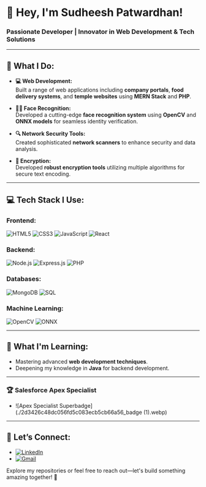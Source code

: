 # 👋 Hey, I'm **Sudheesh Patwardhan!**  
### Passionate Developer | Innovator in Web Development & Tech Solutions

---

## 🚀 **What I Do:**

- **💻 Web Development:**  
  Built a range of web applications including **company portals**, **food delivery systems**, and **temple websites** using **MERN Stack** and **PHP**.
  
- **🕵️‍♂️ Face Recognition:**  
  Developed a cutting-edge **face recognition system** using **OpenCV** and **ONNX models** for seamless identity verification.
  
- **🔍 Network Security Tools:**  
  Created sophisticated **network scanners** to enhance security and data analysis.
  
- **🔐 Encryption:**  
  Developed **robust encryption tools** utilizing multiple algorithms for secure text encoding.

---

## 💻 **Tech Stack I Use:**

### Frontend:
![HTML5](https://img.shields.io/badge/HTML5-%23E34F26?style=for-the-badge&logo=html5&logoColor=white)
![CSS3](https://img.shields.io/badge/CSS3-%231572B6?style=for-the-badge&logo=css3&logoColor=white)
![JavaScript](https://img.shields.io/badge/JavaScript-%23F7DF1E?style=for-the-badge&logo=javascript&logoColor=black)
![React](https://img.shields.io/badge/React-%2361DAFB?style=for-the-badge&logo=react&logoColor=black)

### Backend:
![Node.js](https://img.shields.io/badge/Node.js-%23339933?style=for-the-badge&logo=node.js&logoColor=white)
![Express.js](https://img.shields.io/badge/Express.js-%23000000?style=for-the-badge&logo=express&logoColor=white)
![PHP](https://img.shields.io/badge/PHP-%23777BB4?style=for-the-badge&logo=php&logoColor=white)

### Databases:
![MongoDB](https://img.shields.io/badge/MongoDB-%2347A248?style=for-the-badge&logo=mongodb&logoColor=white)
![SQL](https://img.shields.io/badge/SQL-%2300f?style=for-the-badge&logo=sql&logoColor=white)

### Machine Learning:
![OpenCV](https://img.shields.io/badge/OpenCV-%235C3EE8?style=for-the-badge&logo=opencv&logoColor=white)
![ONNX](https://img.shields.io/badge/ONNX-%23004A80?style=for-the-badge&logo=onnx&logoColor=white)

---

## 🌱 **What I'm Learning:**

- Mastering advanced **web development techniques**.
- Deepening my knowledge in **Java** for backend development.

---

### 🏆 **Salesforce Apex Specialist**
- ![Apex Specialist Superbadge](./2d3426c48dc056fd5c083ecb5cb66a56_badge (1).webp)

---

## 🔗 **Let’s Connect:**

- [![LinkedIn](https://img.shields.io/badge/LinkedIn-%230077B5?style=for-the-badge&logo=linkedin&logoColor=white)](https://www.linkedin.com/in/sudheesh23)
- [![Gmail](https://img.shields.io/badge/Gmail-%23D14836?style=for-the-badge&logo=gmail&logoColor=white)](mailto:patwardhansudheesh@gmail.com)

Explore my repositories or feel free to reach out—let's build something amazing together! 🚀
